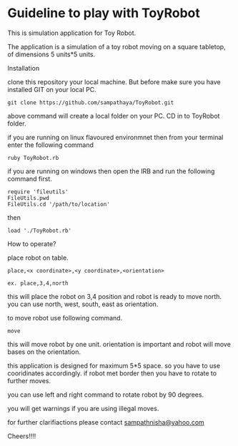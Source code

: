 Guideline to play with ToyRobot
================================

This is simulation application for Toy Robot.

The application is a simulation of a toy robot moving on a square tabletop, of dimensions 5 units*5 units.

Installation

clone this repository your local machine. But before make sure you have installed GIT on your local PC.

	git clone https://github.com/sampathaya/ToyRobot.git

above command will create a local folder on your PC. CD in to ToyRobot folder.

if you are running on linux flavoured environmnet then from your terminal enter the following command

	ruby ToyRobot.rb

if you are running on windows then open the IRB and run the following command first.


	require 'fileutils'
	FileUtils.pwd
	FileUtils.cd '/path/to/location'

then 

	load './ToyRobot.rb'

How to operate?

place robot on table.

	place,<x coordinate>,<y coordinate>,<orientation>

	ex. place,3,4,north

this will place the robot on 3,4 position and robot is ready to move north. 
you can use north, west, south, east as orientation.

to move robot use following command.

	move

this will move robot by one unit. orientation is important and robot will move bases on the orientation.

this application is designed for maximum 5*5 space. so you have to use cooridinates accordingly. if robot met border then you 
have to rotate to further moves.

you can use left and right command to rotate robot by 90 degrees.

you will get warnings if you are using illegal moves.

for further clarifiactions please contact sampathnisha@yahoo.com

Cheers!!!!
